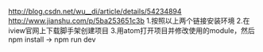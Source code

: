 http://blog.csdn.net/wu__di/article/details/54234894
http://www.jianshu.com/p/5ba253651c3b
1.按照以上两个链接安装环境
2.在iview官网上下载脚手架创建项目
3.用atom打开项目并修改使用的module，然后npm install -> npm run dev
